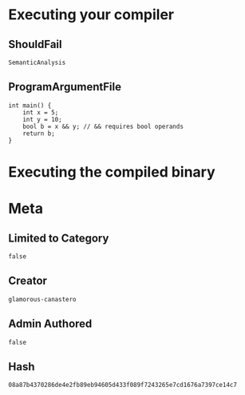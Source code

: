 # Executing your compiler

## ShouldFail

```
SemanticAnalysis
```

## ProgramArgumentFile

```
int main() {
    int x = 5; 
    int y = 10;
    bool b = x && y; // && requires bool operands
    return b;
}
```

# Executing the compiled binary

# Meta

## Limited to Category

```
false
```

## Creator

```
glamorous-canastero
```

## Admin Authored

```
false
```

## Hash

```
08a87b4370286de4e2fb89eb94605d433f089f7243265e7cd1676a7397ce14c7
```
